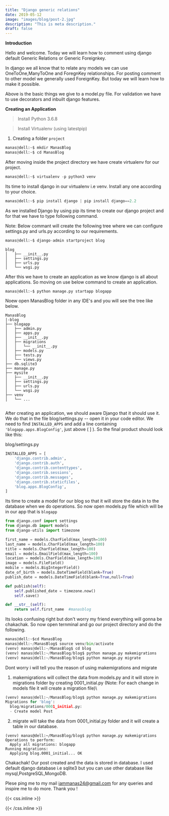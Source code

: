 ```yaml
---
title: "Django generic relations"
date: 2019-05-12
image: "images/blog/post-2.jpg"
description: "This is meta description."
draft: false
---
```


**Introduction**

Hello and welcome. Today we will learn how to comment using django default Generic Relations or
Generic Foreignkey.

In django we all know that to relate any models we can use OneToOne,ManyToOne and ForegnKey relationships. For posting comment to other model we generally used ForeignKey. But today we will learn how to make it possible.


Above is the basic things we give to a model.py file. For validation we have to use decorators and inbuilt django features.


**Creating an Application**

>Install Python 3.6.8

>Install Virtualenv (using latestpip)


1. Creating a folder `project`

``` python
manas@dell:~$ mkdir ManasBlog
manas@dell:~$ cd ManasBlog
```
After moving inside the project directory we have create virtualenv for our project.


``` python
manas@dell:~$ virtualenv -p python3 venv
````

Its time to install django in our virtualenv i.e venv. Install any one according to your choice.


``` python
manas@dell:~$ pip install django | pip install django==2.2
````

As we installed Django by using pip its time to create our django project and for that we have to type following command.

Note: Below commant will create the following tree where we can configure settings.py and urls.py according to our requirements.

``` python
manas@dell:~$ django-admin startproject blog
````

```
blog
│   ├── __init__.py
│   ├── settings.py
│   ├── urls.py
│   └── wsgi.py
```

After this we have to create an application as we know django is all about applications. So moving on use below command to create an application.


``` python
manas@dell:~$ python manage.py startapp blogapp
````

Noew open ManasBlog folder in any IDE's and you will see the tree like below.

``` text
ManasBlog
|-blog
├── blogapp
│   ├── admin.py
│   ├── apps.py
│   ├── __init__.py
│   ├── migrations
│   │   └── __init__.py
│   ├── models.py
│   ├── tests.py
│   └── views.py
├── db.sqlite3
├── manage.py
├── mysite
│   ├── __init__.py
│   ├── settings.py
│   ├── urls.py
│   └── wsgi.py
├── venv
│   └── ...


```
After creating an application, we should aware Django that it should use it. We do that in the file blog/settings.py -- open it in your code editor. We need to find `INSTALLED_APPS` and add a line containing `'blogapp.apps.BlogConfig'`, just above ( ] ). So the final product should look like this:


blog/settings.py

``` python
INSTALLED_APPS = [
    'django.contrib.admin',
    'django.contrib.auth',
    'django.contrib.contenttypes',
    'django.contrib.sessions',
    'django.contrib.messages',
    'django.contrib.staticfiles',
    'blog.apps.BlogConfig',
]
```

Its time to create a model for our blog so that it will store the data in to the database when we do operations. So now open models.py file which will be in our app that is `blogapp`



``` python
from django.conf import settings
from django.db import models
from django-utils import timezone

first_name = models.CharField(max_length=100)
last_name = models.CharField(max_length=100)
title = models.CharField(max_length=100)
email = models.EmailField(max_length=100)
location = models.CharField(max_length=100)
image = models.FileField()
mobile = models.BigIntegerField()
date_of_birth = models.DateTimeField(blank=True)
publish_date = models.DateTimeField(blank=True,null=True)

def publish(self):
    self.published_date = timezone.now()
    self.save()

def __str__(self):
    return self.first_name  #manasblog
```

Its looks confusing right but don't worry my friend everything will gonna be chakachak. So now open ternminal and go our project directory and do the following.

``` python
manas@dell:~$cd ManasBlog
manas@dell:~/ManasBlog$ source venv/bin/activate
(venv) manas@dell:~/ManasBlog$ cd blog
(venv) manas@dell:~/ManasBlog/blog$ python manage.py makemigrations
(venv) manas@dell:~/ManasBlog/blog$ python manage.py migrate
```
Dont worry i will tell you the reason of using makemigrations and migrate

1. makemigrations will collect the data from models.py and it will store in migrations folder by creating 0001_initial.py (Note: For each change in models file it will create a migration file)\

``` python
(venv) manas@dell:~/ManasBlog/blog$ python manage.py makemigrations
Migrations for 'blog':
  blog/migrations/0001_initial.py:
  - Create model Post
```

2. migrate will take the data from 0001_initial.py folder and it will create a table in our database.

```
(venv) manas@dell:~/ManasBlog/blog$ python manage.py makemigrations
Operations to perform:
  Apply all migrations: blogapp
Running migrations:
  Applying blog.0001_initial... OK
```


Chakachak! Our post created and the data is stored in database. I used default django database i.e sqlite3 but you can use other database like mysql,PostgreSQL,MongoDB.


Plese ping me to my mail iammanas24@gmail.com for any queries and inspire me to do more. Thank you  !




{{< css.inline >}}
<style>
.canon { background: white; width: 100%; height: auto;}
</style>
{{< /css.inline >}}